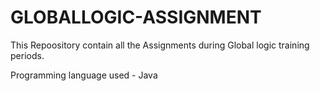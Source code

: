 # GLOBALLOGIC-ASSIGNMENT

This Repoository contain all the Assignments during Global logic training periods.

Programming language used - Java
